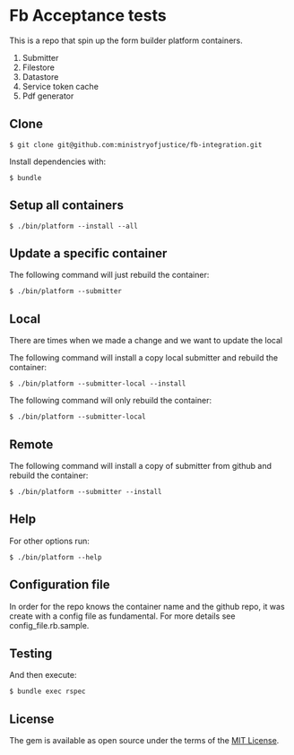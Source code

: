 # Fb Acceptance tests

This is a repo that spin up the form builder platform containers.

1. Submitter
2. Filestore
3. Datastore
4. Service token cache
5. Pdf generator

## Clone

    $ git clone git@github.com:ministryofjustice/fb-integration.git

Install dependencies with:

    $ bundle

## Setup all containers

    $ ./bin/platform --install --all

## Update a specific container

The following command will just rebuild the container:

    $ ./bin/platform --submitter

## Local

There are times when we made a change and we want to update the local

The following command will install a copy local submitter and rebuild the container:

    $ ./bin/platform --submitter-local --install

The following command will only rebuild the container:

    $ ./bin/platform --submitter-local

## Remote

The following command will install a copy of submitter from github and
rebuild the container:

    $ ./bin/platform --submitter --install

## Help

For other options run:

    $ ./bin/platform --help

## Configuration file

In order for the repo knows the container name and the github repo, it was
create with a config file as fundamental. For more details see
config_file.rb.sample.

## Testing

And then execute:

    $ bundle exec rspec

## License

The gem is available as open source under the terms of the [MIT License](https://opensource.org/licenses/MIT).

